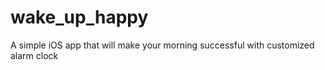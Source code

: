 # wake_up_happy
A simple iOS app that will make your morning successful with customized alarm clock

